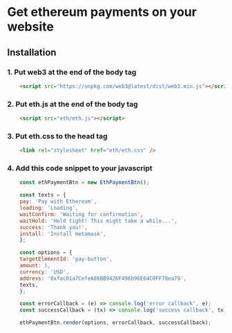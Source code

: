 # Get ethereum payments on your website

## Installation

### 1. Put web3 at the end of the body tag
```html
    <script src="https://unpkg.com/web3@latest/dist/web3.min.js"></script>
```

### 2. Put eth.js at the end of the body tag
```html
    <script src="eth/eth.js"></script>
```

### 3. Put eth.css to the head tag
```html
    <link rel="stylesheet" href="eth/eth.css" />
```

### 4. Add this code snippet to your javascript
```js
    const ethPaymentBtn = new EthPaymentBtn();

    const texts = {
    pay: 'Pay with Ethereum',
    loading: 'Loading',
    waitConfirm: 'Waiting for confirmation',
    waitHold: 'Hold tight! This might take a while...',
    success: 'Thank you!',
    install: 'Install metamask',
    };

    const options = {
    targetElementId: 'pay-button',
    amount: 1,
    currency: 'USD',
    address: '0xfac01a7CefeA86BB9426F496b96E64C0FF78ea79',
    texts,
    };

    const errorCallback = (e) => console.log('error callback', e);
    const successCallback = (tx) => console.log('success callback', tx);

    ethPaymentBtn.render(options, errorCallback, successCallback);
```